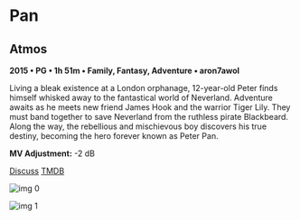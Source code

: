 # Pan

## Atmos

**2015 • PG • 1h 51m • Family, Fantasy, Adventure • aron7awol**

Living a bleak existence at a London orphanage, 12-year-old Peter finds himself whisked away to the fantastical world of Neverland. Adventure awaits as he meets new friend James Hook and the warrior Tiger Lily. They must band together to save Neverland from the ruthless pirate Blackbeard. Along the way, the rebellious and mischievous boy discovers his true destiny, becoming the hero forever known as Peter Pan.

**MV Adjustment:** -2 dB

[Discuss](https://www.avsforum.com/threads/bass-eq-for-filtered-movies.2995212/post-58092668)  [TMDB](266647)

![img 0](https://i.imgur.com/UiFRZad.jpg)

![img 1](https://i.imgur.com/SgsvxSD.jpg)

